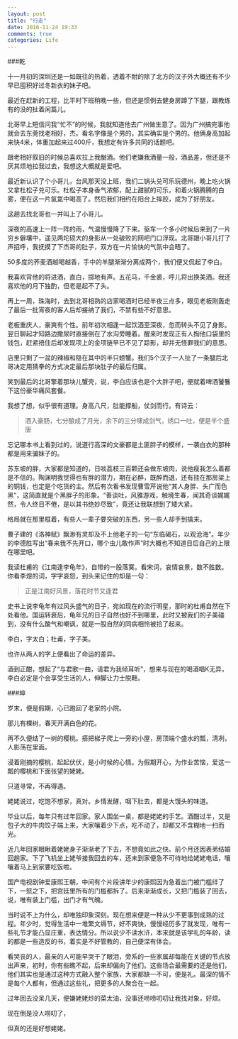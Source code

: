 ```yaml
---
layout: post
title: "行走"
date: 2016-11-24 19:33
comments: true
categories: Life
---
```


###乾

十一月初的深圳还是一如既往的热着，透着不耐的除了北方的汉子外大概还有不少早已囤积好过冬新衣的妹子吧。

最近在赶新的工程，比平时下班稍晚一些，但还是惯例去健身房蹲了下腿，跟教练有的没的扯着闲篇儿。

北哥早上短信问我“忙不”的时候，我就知道他去广州做生意了。因为广州搞完事他就会去东莞找老相好，杰。看名字像是个男的，其实确实是个男的。他俩身高加起来快4米，体重加起来过400斤，我想定有许多共同的话题吧。

跟老相好叙旧的时候总喜欢拉上我酗酒。他们老嫌我酒量一般，酒品差，但还是不厌其烦地拉我过去，我想这大概就是爱吧。

<!--more-->

最近新认识了个小哥儿，台风那天没上班，我们二锅头兑可乐玩德州，晚上吃火锅又拿杜松子兑可乐。杜松子本身香气浓郁，配上甜腻的可乐，和着火锅腾腾的白雾，便在这一片氤氲中喝高了。然后我们相约在阳台上摔跤，成为了好朋友。

这趟去找北哥也一并叫上了小哥儿。

深夜的高速上一阵一阵的雨，气温慢慢降了下来。驱车一个多小时候后来到了一片穷乡僻壤中，遥见两坨硕大的身影从一处破败的网吧门口浮现。北哥跟小哥儿打了声招呼，我抚摸了下杰哥的肚子，双方在一片愉快的气氛中会晤了。

50多度的荞麦酒越喝越香，手中的羊腿渐渐分离成两个，我们便又侃起了李白。

我喜欢背他的将进酒，直白，掷地有声。五花马，千金裘，呼儿将出换美酒。我还喜欢他的月下独酌，但老是起不了头。

再上一周，珠海时，去到北哥相熟的店家喝酒时已经半夜三点多，眼见老板刚轰走了最后一批宵夜的客人后却接纳了我们，不禁有些不好意思。

老板重庆人，豪爽有个性。前年初次相逢一起饮酒至深夜，忽而转头不见了身影。翌日聊起才知路边撒尿时直接倒在了水沟旁睡着。醒来时发现正有人掏他口袋里的钱包，赶紧捂住后却发现项上的金项链早已不见了踪影，却并无怪罪我们的意思。

店里只剩了一盆的辣椒和隐在其中的半只螃蟹。我们5个汉子一人扯了一条腿后北哥决定用猜拳的方式决定最后那块肚子的最后归属。

笑到最后的北哥擎着那块儿蟹壳，说，李白应该也是个大胖子吧，便就着啤酒饕餮下这份豪华痛风套餐。

我想了想，似乎很有道理。身高八尺，肚能撑船，仗剑而行。有诗云：

> 酒入豪肠，七分酿成了月光，余下的三分啸成剑气，绣口一吐，便是半个盛唐

忘记哪本书上看到过的，说道行高深的文豪都是土匪胖子的模样，一袭白衣的那种都是用来骗妹子的。

苏东坡的胖，大家都是知道的，日啖荔枝三百颗还会做东坡肉，说他瘦我怎么着都是不信的。陶渊明我觉得也有胖的潜力，期在必醉，既醉而退，还有挂在那房梁上的铜钱，也定是个吃货的主。然后有次看书发现曹雪芹说他“其人身胖、头广而色黑”，这简直就是个黑胖子的形象。“善谈吐，风雅游戏，触境生春，闻其奇谈娓娓然，令人终日不倦，是以其书绝妙尽致”，竟还让我联想到了矮大紧。

格局就在那里框着，有些人一辈子要突破的东西，另一些人却手到擒来。

曹子建的《洛神赋》飘渺有灵却及不上他老子的一句“东临碣石，以观沧海”。年少的李德胜写出“春来我不先开口，哪个虫儿敢作声”时大概也不知道日后自己的上限在哪里吧。

我读杜甫的《江南逢李龟年》，自带的一股落寞。看宋词，哀情哀景，数不胜数。你看李煜的词，字字哀怨，到头来记住的却是一句：

> 正是江南好风景，落花时节又逢君

史书上说李龟年有过风头盛气的日子，宛如现在的流行明星，那时的杜甫自然在下处看他。国运转衰后，龟年兄的日子自然也好不到哪里，此时又被我们的子美碰到，没有什么酸气和嘲讽，就是一股自然的同病相怜被拾了起来。

李白，字太白；杜甫，字子美。

也许从两人的字上便看出了命运的差异。

酒到正酣，想起了“与君歌一曲，请君为我倾耳听”，想来与现在的喝酒唱K无异，李白必定是个会享受生活的人，伸脚让力士脱鞋。

###坤

岁末，便是假期，心已跑回了老家的小院。

那儿有棵树，春天开满白色的花。

再不久便结了一树的樱桃。搭把梯子爬上一旁的小屋，房顶端个盛水的瓢，清冽，人影荡在里面。

浸着刚摘的樱桃，起起伏伏，是小时候的心情。为假期开心，为作业苦恼，爱这一瓢的樱桃和下面张望的姥姥。

只道寻常，不再得遇。

姥姥说过，吃饱不想家，真对。乡情发酵，咽下肚去，都是大馒头的味道。

毕业以后，每年只有过年回家。家人围坐一桌，都是姥姥的手艺。酒酣过半，又是包子大的牛肉饺子端上来，大家嚷着少下点，吃不动了，却都又不含糊地一扫而光。

近几年回家眼瞅着姥姥身子渐渐老了下去，不想竟如此之快。前个月还因表弟结婚回趟家。下了飞机坐上姥爷接我回去的车，还未到家便急不可待地给姥姥电话，嚷嚷着马上到家要吃饭啦。

国产电视剧钟爱康熙王朝，中间有个片段讲年少的康熙因为急着出门被门槛绊了下，一怒之下，把宫廷里所有的门槛都拆了。后来渐渐成长，又把门槛装了回去，说，唯有装上门槛，出门才有气魄。

当时说不上为什么，却唯独印象深刻。现在想来便是一种从少不更事到成熟的过程。年少时，觉得生活中一堆繁文缛节，好不爽快，慢慢经历多了就发现，唯有一些礼节才能凸显庄重，表达情分。所以说少不读水浒，本来就是该学礼的年龄，读的都是一些造反的书，着实是不好管教的，自己便深有体会。

看哭丧的人，最亲的人可能早哭干了眼泪，旁系的一些家属却每能在关键的节点放出声来，初时，你有些瞧不起，后来却偏向了他们。这些场合最需要的还是他们，他们其实也是通过这种方式融入整个家族，大家都缺一不可，便是礼。最深的情不是每个人都有，但通过这些礼，把更多的人聚合在一起。

过年回去没呆几天，便嫌姥姥炒的菜太油，没事还唠唠叨叨让我找对象，好烦。

现在倒是没人唠叨了，

但真的还是好想姥姥。









